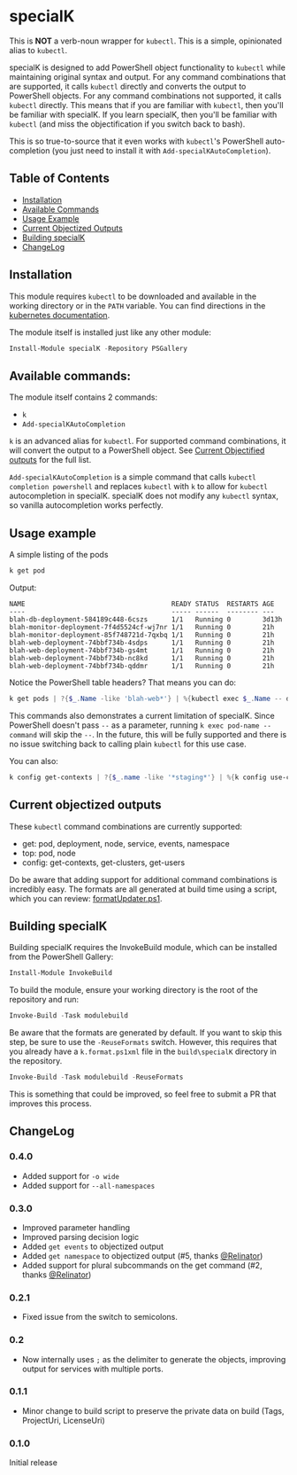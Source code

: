 # specialK

This is **NOT** a verb-noun wrapper for `kubectl`. This is a simple, opinionated alias to `kubectl`.

specialK is designed to add PowerShell object functionality to `kubectl` while maintaining original syntax and output. For any command combinations that are supported, it calls `kubectl` directly and converts the output to PowerShell objects. For any command combinations not supported, it calls `kubectl` directly. This means that if you are familiar with `kubectl`, then you'll be familiar with specialK. If you learn specialK, then you'll be familiar with `kubectl` (and miss the objectification if you switch back to bash).

This is so true-to-source that it even works with `kubectl`'s PowerShell auto-completion (you just need to install it with `Add-specialKAutoCompletion`).

## Table of Contents

- [Installation](#installation)
- [Available Commands](#available-commands)
- [Usage Example](#usage-example)
- [Current Objectized Outputs](#current-objectized-outputs)
- [Building specialK](#building-specialk)
- [ChangeLog](#changelog)

## Installation

This module requires `kubectl` to be downloaded and available in the working directory or in the `PATH` variable. You can find directions in the [kubernetes documentation](https://kubernetes.io/docs/tasks/tools/).

The module itself is installed just like any other module:

```powershell
Install-Module specialK -Repository PSGallery
```

## Available commands:

The module itself contains 2 commands:

- `k`
- `Add-specialKAutoCompletion`

`k` is an advanced alias for `kubectl`. For supported command combinations, it will convert the output to a PowerShell object. See [Current Objectified outputs](#current-objectized-outputs) for the full list.

`Add-specialKAutoCompletion` is a simple command that calls `kubectl completion powershell` and replaces `kubectl` with `k` to allow for `kubectl` autocompletion in specialK. specialK does not modify any `kubectl` syntax, so vanilla autocompletion works perfectly.

## Usage example

A simple listing of the pods

```powershell
k get pod
```

Output:

```plaintext
NAME                                     READY STATUS  RESTARTS AGE
----                                     ----- ------  -------- ---
blah-db-deployment-584189c448-6cszs      1/1   Running 0        3d13h
blah-monitor-deployment-7f4d5524cf-wj7nr 1/1   Running 0        21h
blah-monitor-deployment-85f748721d-7qxbq 1/1   Running 0        21h
blah-web-deployment-74bbf734b-4sdps      1/1   Running 0        21h
blah-web-deployment-74bbf734b-gs4mt      1/1   Running 0        21h
blah-web-deployment-74bbf734b-nc8kd      1/1   Running 0        21h
blah-web-deployment-74bbf734b-qddmr      1/1   Running 0        21h
```

Notice the PowerShell table headers? That means you can do:

```powershell
k get pods | ?{$_.Name -like 'blah-web*'} | %{kubectl exec $_.Name -- date}
```

This commands also demonstrates a current limitation of specialK. Since PowerShell doesn't pass `--` as a parameter, running `k exec pod-name -- command` will skip the `--`. In the future, this will be fully supported and there is no issue switching back to calling plain `kubectl` for this use case.

You can also:

```powershell
k config get-contexts | ?{$_.name -like '*staging*'} | %{k config use-context $_.name}
```

## Current objectized outputs

These `kubectl` command combinations are currently supported:

- get: pod, deployment, node, service, events, namespace
- top: pod, node
- config: get-contexts, get-clusters, get-users

Do be aware that adding support for additional command combinations is incredibly easy. The formats are all generated at build time using a script, which you can review: [formatUpdater.ps1](repoScripts/formatUpdater.ps1).

## Building specialK

Building specialK requires the InvokeBuild module, which can be installed from the PowerShell Gallery:

```powershell
Install-Module InvokeBuild
```

To build the module, ensure your working directory is the root of the repository and run:

```powershell
Invoke-Build -Task modulebuild
```

Be aware that the formats are generated by default. If you want to skip this step, be sure to use the `-ReuseFormats` switch. However, this requires that you already have a `k.format.ps1xml` file in the `build\specialK` directory in the repository.

```powershell
Invoke-Build -Task modulebuild -ReuseFormats
```

This is something that could be improved, so feel free to submit a PR that improves this process.

## ChangeLog

### 0.4.0

- Added support for `-o wide`
- Added support for `--all-namespaces`

### 0.3.0

- Improved parameter handling
- Improved parsing decision logic
- Added `get events` to objectized output
- Added `get namespace` to objectized output (#5, thanks [@Relinator](https://github.com/Relinator))
- Added support for plural subcommands on the get command (#2, thanks [@Relinator](https://github.com/Relinator))

### 0.2.1

- Fixed issue from the switch to semicolons.

### 0.2

- Now internally uses `;` as the delimiter to generate the objects, improving output for services with multiple ports.

### 0.1.1

- Minor change to build script to preserve the private data on build (Tags, ProjectUri, LicenseUri)

### 0.1.0

Initial release